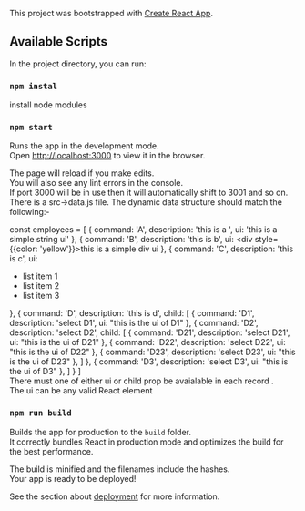 This project was bootstrapped with [Create React App](https://github.com/facebook/create-react-app).

## Available Scripts

In the project directory, you can run:
### `npm instal`
install node modules

### `npm start`

Runs the app in the development mode.<br />
Open [http://localhost:3000](http://localhost:3000) to view it in the browser.

The page will reload if you make edits.<br />
You will also see any lint errors in the console.<br/>
If port 3000 will be in use then it will automatically shift to 3001 and so on.
There is a src->data.js file. The dynamic data structure should match the following:-

const employees = [
    { command: 'A', description: 'this is a ', ui: 'this is a simple string ui' },
    { command: 'B', description: 'this is b', ui: <div style={{color: 'yellow'}}>this is a simple div ui</div> },
    { command: 'C', description: 'this is c', ui: <ul><li>list item 1</li>
    <li>list item 2</li>
    <li>list item 3</li>
    </ul> },
    {
        command: 'D', description: 'this is d', child: [
            { command: 'D1', description: 'select D1', ui: "this is the ui of D1" },
            {
                command: 'D2', description: 'select D2', child: [
                    { command: 'D21', description: 'select D21', ui: "this is the ui of D21" },
                    { command: 'D22', description: 'select D22', ui: "this is the ui of D22" },
                    { command: 'D23', description: 'select D23', ui: "this is the ui of D23" },
                ]
            },
            { command: 'D3', description: 'select D3', ui: "this is the ui of D3" },
        ]
    }
]
<br/>
There must one of either ui or child prop be avaialable in each record .<br/>
The ui can be any valid React element

### `npm run build`

Builds the app for production to the `build` folder.<br />
It correctly bundles React in production mode and optimizes the build for the best performance.

The build is minified and the filenames include the hashes.<br />
Your app is ready to be deployed!

See the section about [deployment](https://facebook.github.io/create-react-app/docs/deployment) for more information.

